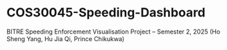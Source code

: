 # COS30045-Speeding-Dashboard
BITRE Speeding Enforcement Visualisation Project – Semester 2, 2025 (Ho Sheng Yang, Hu Jia Qi, Prince Chikukwa)
